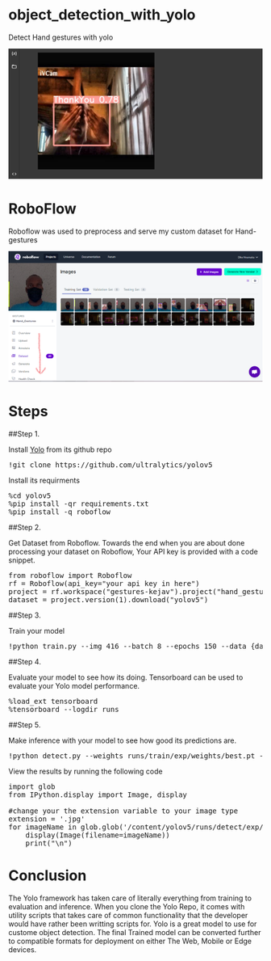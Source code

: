 # object_detection_with_yolo
Detect Hand gestures with yolo

<span align="left">
  <img width="600" heigt="300" src="https://github.com/Nnamaka/object_detection_with_yolo/blob/main/Thankyou.png">
</span>

# RoboFlow
Roboflow was used to preprocess and serve my custom dataset for Hand-gestures
<p align="left">
  <img src="https://github.com/Nnamaka/object_detection_with_yolo/blob/main/Roboflow.png">
</p>

# Steps

##Step 1.

Install <a href="https://github.com/ultralytics/yolov5">Yolo</a> from its github repo
<pre>
!git clone https://github.com/ultralytics/yolov5
</pre>
Install its requirments
<pre>
%cd yolov5
%pip install -qr requirements.txt
%pip install -q roboflow
</pre>


##Step 2.

Get Dataset from Roboflow.
Towards the end when you are about done processing your dataset on Roboflow, Your API key is provided with a code snippet.
<pre>
from roboflow import Roboflow
rf = Roboflow(api_key="your api key in here")
project = rf.workspace("gestures-kejav").project("hand_gestures-iwirp")
dataset = project.version(1).download("yolov5")
</pre>

##Step 3.

Train your model
<pre>
!python train.py --img 416 --batch 8 --epochs 150 --data {dataset.location}/data.yaml --weights yolov5s.pt --cache
</pre>

##Step 4.

Evaluate your model to see how its doing. 
Tensorboard can be used to evaluate your Yolo model performance. 
<pre>
%load_ext tensorboard
%tensorboard --logdir runs
</pre>

##Step 5.

Make inference with your model to see how good its predictions are.
<pre>
!python detect.py --weights runs/train/exp/weights/best.pt --img 416 --conf 0.1 --source {dataset.location}/test/images
</pre>

View the results by running the following code
<pre>
import glob
from IPython.display import Image, display

#change your the extension variable to your image type
extension = '.jpg'
for imageName in glob.glob('/content/yolov5/runs/detect/exp/*' + extension):
    display(Image(filename=imageName))
    print("\n")
</pre>


# Conclusion

The Yolo framework has taken care of literally everything from training to evaluation and inference. 
When you clone the Yolo Repo, it comes with utility scripts that takes care of common functionality that the developer would have rather been writting scripts for.
Yolo is a great model to use for custome object detection. The final Trained model can be converted further to compatible formats for deployment on either The Web, Mobile or Edge devices.
